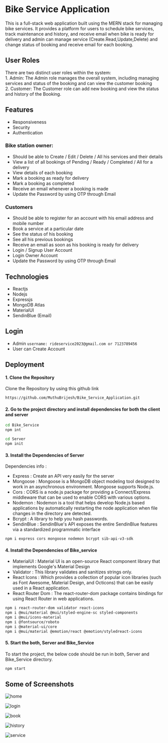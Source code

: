 
# Bike Service Application

This is a full-stack web application built using the MERN stack for managing bike services. It provides a platform for users to schedule bike services, track maintenance and history, and receive email when bike is ready for delivery and admin can manage service (Create.Read,Update,Delete) and change status of booking and receive email for each booking.

## User Roles
There are two distinct user roles within the system:  
    1. Admin: The Admin role manages the overall system, including managing services and status of the booking and can view the customer booking  
    2. Customer: The Customer role can add new booking and view the status and history of the Booking.

## Features
- Responsiveness
- Security
- Authentication
  
### Bike station owner:
- Should be able to Create / Edit / Delete / All his services and their details
- View a list of all bookings of Pending / Ready / Completed / All for a delivery 
- View details of each booking
- Mark a booking as ready for delivery
- Mark a booking as completed
- Receive an email whenever a booking is made
- Update the Password by using OTP through Email

### Customers
- Should be able to register for an account with his email address and mobile number
- Book a service at a particular date
- See the status of his booking
- See all his previous bookings
- Receive an email as soon as his booking is ready for delivery
- Login / Signup User Account
- Login Owner Account 
- Update the Password by using OTP through Email

## Technologies
- Reactjs
- Nodejs
- Expressjs
- MongoDB Atlas
- MaterialUI
- SendinBlue (Email)

## Login

- Admin 
`username: rideservice2023@gmail.com or 7123789456`
- User can Create Account  

## Deployment

#### 1. Clone the Repository
Clone the Repository by using this github link 
```bash
https://github.com/MuthuBrijesh/Bike_Service_Application.git
```

#### 2. Go to the project directory and install dependencies for both the client and server
```bash
cd Bike_Service
npm int
```
```bash
cd Server
npm init
```

#### 3. Install the Dependencies of Server

Dependencies info :
 - Express : Create an API very easily for the server
 - Mongoose : Mongoose is a MongoDB object modeling tool designed to work in an asynchronous environment. Mongoose supports Node.js.
 - Cors : CORS is a node.js package for providing a Connect/Express middleware that can be used to enable CORS with various options.
 - Nodemon : Nodemon is a tool that helps develop Node.js based applications by automatically restarting the node application when file changes in the directory are detected.
 - Bcrypt : A library to help you hash passwords.
 - SendinBlue : SendinBlue's API exposes the entire SendinBlue features via a standardized programmatic interface

```bash
npm i express cors mongoose nodemon bcrypt sib-api-v3-sdk
```
#### 4. Install the Dependencies of Bike_service
 - MaterialUI : Material UI is an open-source React component library that implements Google's Material Design
 - Validator : This library validates and sanitizes strings only.
 - React Icons : Which provides a collection of popular icon libraries (such as Font Awesome, Material Design, and Octicons) that can be easily used in a React application.
 - React Router Dom : The react-router-dom package contains bindings for using React Router in web applications.
```bash
npm i react-router-dom validator react-icons
npm i @mui/material @mui/styled-engine-sc styled-components
npm i @mui/icons-material
npm i @fontsource/roboto
npm i @material-ui/core
npm i @mui/material @emotion/react @emotion/styledreact-icons
```
#### 5. Start the both, Server and Bike_Service
To start the project, the below code should be run in both, Server and Bike_Service directory.
```bash
npm start
```

## Some of Screenshots

![home](https://github.com/MuthuBrijesh/Bike_Service_Application/assets/81966663/dafc4e21-1451-439c-8558-54eff5bc7961)

![login](https://github.com/MuthuBrijesh/Bike_Service_Application/assets/81966663/0856fe1d-e8b9-4a69-b97a-7f53c35138aa)

![book](https://github.com/MuthuBrijesh/Bike_Service_Application/assets/81966663/2981e36e-d869-44dc-ba50-82e28fc67abe)

![history](https://github.com/MuthuBrijesh/Bike_Service_Application/assets/81966663/640a0b50-6955-4a3a-9ee4-ad24a010f553)

![service](https://github.com/MuthuBrijesh/Bike_Service_Application/assets/81966663/7f8ea71c-b2e2-408c-9acd-13f7bc26997e)
